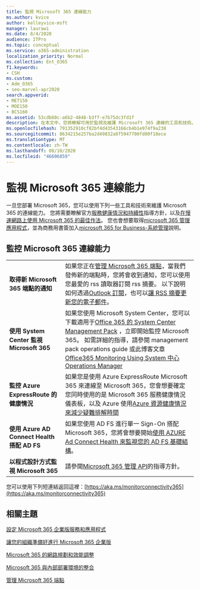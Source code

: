 ```yaml
---
title: 監視 Microsoft 365 連線能力
ms.author: kvice
author: kelleyvice-msft
manager: laurawi
ms.date: 8/4/2020
audience: ITPro
ms.topic: conceptual
ms.service: o365-administration
localization_priority: Normal
ms.collection: Ent_O365
f1.keywords:
- CSH
ms.custom:
- Adm_O365
- seo-marvel-apr2020
search.appverid:
- MET150
- MOE150
- BCS160
ms.assetid: 53cdb60c-a6b2-4848-b3ff-e7b75dc3fd1f
description: 在本文中，您將瞭解可用於監視及維護 Microsoft 365 連線的工具和技術。
ms.openlocfilehash: 791352910cf82bf4d43543166cb4b1e974f9a238
ms.sourcegitcommit: 8634215e257ba2d49832a8f5947700fd00f18ece
ms.translationtype: MT
ms.contentlocale: zh-TW
ms.lasthandoff: 08/10/2020
ms.locfileid: "46606859"
---
```

# <a name="monitor-microsoft-365-connectivity"></a>監視 Microsoft 365 連線能力

一旦您部署 Microsoft 365，您可以使用下列一些工具和技術來維護 Microsoft 365 的連線能力。 您將需要瞭解官方[服務健康情況和持續性](https://docs.microsoft.com/office365/servicedescriptions/office-365-platform-service-description/service-health-and-continuity)指導方針，以及[在慢速網路上使用 Microsoft 365 的最佳作法](https://support.office.com/article/fd16c8d2-4799-4c39-8fd7-045f06640166)。 您也會想要取得[microsoft 365 管理應用程式](https://blogs.office.com/2015/03/13/administer-on-the-go-with-the-updated-office-365-admin-app/)，並為商務用書簽加入[microsoft 365 for Business-系統管理](https://support.office.com/article/17d3ff3f-3601-466e-b5a1-482b31cfb791)說明。
  
## <a name="monitoring-microsoft-365-connectivity"></a>監控 Microsoft 365 連線能力

|||
|:-----|:-----|
|**取得新 Microsoft 365 端點的通知** <br/> |如果您正在[管理 Microsoft 365 端點](https://support.office.com/article/99cab9d4-ef59-4207-9f2b-3728eb46bf9a)，當我們發佈新的端點時，您將會收到通知，您可以使用您最愛的 rss 讀取器訂閱 rss 摘要。 以下說明如何透過[Outlook 訂閱](https://go.microsoft.com/fwlink/p/?LinkId=532416)，也可以[讓 RSS 摘要更新您的電子郵件](https://go.microsoft.com/fwlink/p/?LinkId=532417)。  <br/> |
|**使用 System Center 監視 Microsoft 365** <br/> |如果您使用 Microsoft System Center，您可以下載適用于[Office 365 的 System Center Management Pack](https://www.microsoft.com/download/details.aspx?id=43708) ，立即開始監控 Microsoft 365。 如需詳細的指導，請參閱 management pack operations guide 或此博客文章[Office365 Monitoring Using System 中心 Operations Manager](https://blogs.msdn.com/b/mvpawardprogram/archive/2015/07/08/office365-monitoring-using-system-centre-operations-manager.aspx) <br/> |
|**監控 Azure ExpressRoute 的健康情況** <br/> |如果您是使用 Azure ExpressRoute Microsoft 365 來連線至 Microsoft 365，您會想要確定您同時使用的是 Microsoft 365 服務健康情況儀表板，以及 Azure 使用[Azure 資源健康情況來減少疑難排解時間](https://azure.microsoft.com/blog/reduce-troubleshooting-time-with-azure-resource-health/) <br/> |
|**使用 Azure AD Connect Health 搭配 AD FS** <br/> |如果您使用 AD FS 進行單一 Sign-On 搭配 Microsoft 365，您將會想要開始[使用 AZURE Ad Connect Health 來監視您的 AD FS 基礎結構](https://azure.microsoft.com/documentation/articles/active-directory-aadconnect-health-adfs/)。  <br/> |
|**以程式設計方式監視 Microsoft 365** <br/> |請參閱[Microsoft 365 管理 API](https://docs.microsoft.com/office/office-365-management-api/office-365-management-apis-overview)的指導方針。  <br/> |

您可以使用下列短連結返回這裡：[https://aka.ms/monitorconnectivity365](https://aka.ms/monitorconnectivity365)
  
## <a name="related-topics"></a>相關主題

[設定 Microsoft 365 企業版服務和應用程式](configure-services-and-applications.md)
  
[讓您的組織準備好進行 Microsoft 365 企業版](get-your-organization-ready-for-office-365.md)
  
[Microsoft 365 的網路規劃和效能調整](network-planning-and-performance.md)
  
[Microsoft 365 與內部部署環境的整合](office-365-integration.md)
  
[管理 Microsoft 365 端點](managing-office-365-endpoints.md)
